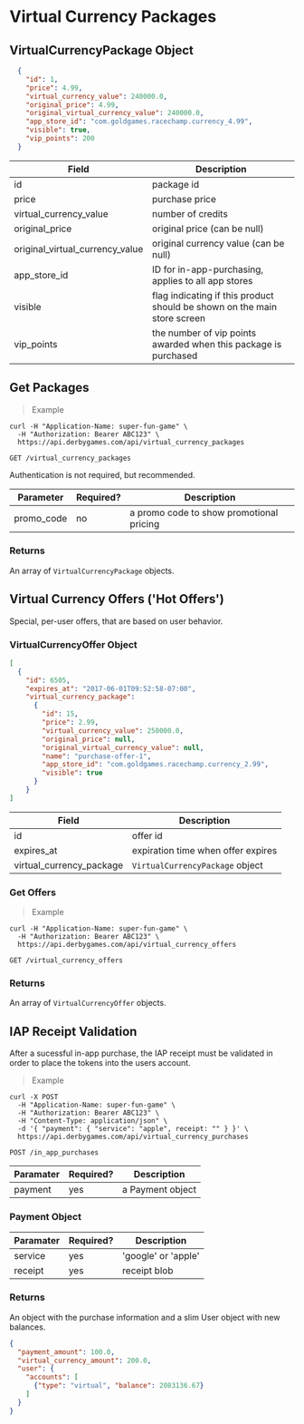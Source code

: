 # Virtual Currency Packages

## VirtualCurrencyPackage Object

```json
  {
  	"id": 1,
  	"price": 4.99,
  	"virtual_currency_value": 240000.0,
    "original_price": 4.99,
  	"original_virtual_currency_value": 240000.0,
  	"app_store_id": "com.goldgames.racechamp.currency_4.99",
    "visible": true,
    "vip_points": 200
  }
```

Field | Description
----- | -----------
id | package id
price | purchase price
virtual_currency_value | number of credits
original_price | original price (can be null)
original_virtual_currency_value | original currency value  (can be null)
app_store_id | ID for in-app-purchasing, applies to all app stores
visible | flag indicating if this product should be shown on the main store screen
vip_points | the number of vip points awarded when this package is purchased

## Get Packages

> Example

```curl
curl -H "Application-Name: super-fun-game" \
  -H "Authorization: Bearer ABC123" \
  https://api.derbygames.com/api/virtual_currency_packages
```

`GET /virtual_currency_packages`

Authentication is not required, but recommended.

Parameter | Required? | Description
--------- | --------- | -----------
promo_code | no | a promo code to show promotional pricing

### Returns

An array of `VirtualCurrencyPackage` objects.

## Virtual Currency Offers ('Hot Offers')

Special, per-user offers, that are based on user behavior.

### VirtualCurrencyOffer Object

```json
[
  {
    "id": 6505,
    "expires_at": "2017-06-01T09:52:58-07:00",
    "virtual_currency_package":
      {
        "id": 15,
        "price": 2.99,
        "virtual_currency_value": 250000.0,
        "original_price": null,
        "original_virtual_currency_value": null,
        "name": "purchase-offer-1",
        "app_store_id": "com.goldgames.racechamp.currency_2.99",
        "visible": true
      }
    }
]
```

Field | Description
----- | -----------
id | offer id
expires_at | expiration time when offer expires
virtual_currency_package | `VirtualCurrencyPackage` object

### Get Offers

> Example

```curl
curl -H "Application-Name: super-fun-game" \
  -H "Authorization: Bearer ABC123" \
  https://api.derbygames.com/api/virtual_currency_offers
```

`GET /virtual_currency_offers`

### Returns

An array of `VirtualCurrencyOffer` objects.

## IAP Receipt Validation

After a sucessful in-app purchase, the IAP receipt must be validated in order to place the tokens into the users account.

> Example

```curl
curl -X POST
  -H "Application-Name: super-fun-game" \
  -H "Authorization: Bearer ABC123" \
  -H "Content-Type: application/json" \
  -d '{ "payment": { "service": "apple", receipt: "" } }' \
  https://api.derbygames.com/api/virtual_currency_purchases
```

`POST /in_app_purchases`

Paramater | Required? | Description
--------- | --------- | -----------
payment | yes | a Payment object

### Payment Object

Paramater | Required? | Description
------| --------- | -----------
service | yes | 'google' or 'apple'
receipt | yes | receipt blob

### Returns

An object with the purchase information and a slim User object with new balances.

```json
{
  "payment_amount": 100.0,
  "virtual_currency_amount": 200.0,
  "user": {
    "accounts": [
      {"type": "virtual", "balance": 2083136.67}
    ]
  }
}
```

